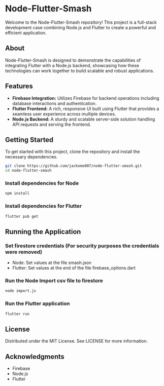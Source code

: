 # Node-Flutter-Smash

Welcome to the Node-Flutter-Smash repository! This project is a full-stack development case combining Node.js and Flutter to create a powerful and efficient application.

## About

Node-Flutter-Smash is designed to demonstrate the capabilities of integrating Flutter with a Node.js backend, showcasing how these technologies can work together to build scalable and robust applications.

## Features

- **Firebase Integration:** Utilizes Firebase for backend operations including database interactions and authentication.
- **Flutter Frontend:** A rich, responsive UI built using Flutter that provides a seamless user experience across multiple devices.
- **Node.js Backend:** A sturdy and scalable server-side solution handling API requests and serving the frontend.

## Getting Started

To get started with this project, clone the repository and install the necessary dependencies.

```bash
git clone https://github.com/jackomo007/node-flutter-smash.git
cd node-flutter-smash
```

### Install dependencies for Node
```bash
npm install
```

### Install dependencies for Flutter
```bash
flutter pub get
```

## Running the Application
### Set firestore credentials (For security purposes the credentials were removed)
- Node: Set values at the file smash.json
- Flutter: Set values at the end of the file firebase_options.dart

### Run the Node Import csv file to firestore
```bash
node import.js
```
### Run the Flutter application
```bash
flutter run
```

## License
Distributed under the MIT License. See LICENSE for more information.

## Acknowledgments
- Firebase
- Node.js
- Flutter
